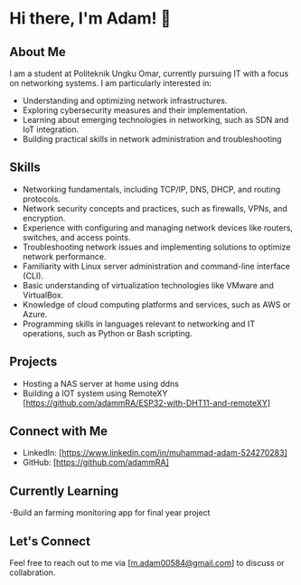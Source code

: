 # Hi there, I'm Adam! 👋

## About Me

I am a student at Politeknik Ungku Omar, currently pursuing IT with a focus on networking systems. I am particularly interested in:
- Understanding and optimizing network infrastructures.
- Exploring cybersecurity measures and their implementation.
- Learning about emerging technologies in networking, such as SDN and IoT integration.
- Building practical skills in network administration and troubleshooting

## Skills

- Networking fundamentals, including TCP/IP, DNS, DHCP, and routing protocols.
- Network security concepts and practices, such as firewalls, VPNs, and encryption.
- Experience with configuring and managing network devices like routers, switches, and access points.
- Troubleshooting network issues and implementing solutions to optimize network performance.
- Familiarity with Linux server administration and command-line interface (CLI).
- Basic understanding of virtualization technologies like VMware and VirtualBox.
- Knowledge of cloud computing platforms and services, such as AWS or Azure.
- Programming skills in languages relevant to networking and IT operations, such as Python or Bash scripting.

## Projects

- Hosting a NAS server at home using ddns
- Building a IOT system using RemoteXY [https://github.com/adammRA/ESP32-with-DHT11-and-remoteXY]
  

## Connect with Me

- LinkedIn: [https://www.linkedin.com/in/muhammad-adam-524270283]
- GitHub: [https://github.com/adammRA]

## Currently Learning

-Build an farming monitoring app for final year project



## Let's Connect

Feel free to reach out to me via [m.adam00584@gmail.com] to discuss or collabration.
